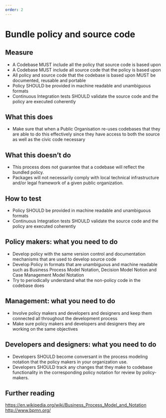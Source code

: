 ```yaml
---
order: 2
---
```


# Bundle policy and source code

## Measure

* A Codebase MUST include all the policy that source code is based upon
* A Codebase MUST include all source code that the policy is based upon
* All policy and source code that the codebase is based upon MUST be documented, reusable and portable
* Policy SHOULD be provided in machine readable and unambiguous formats
* Continuous Integration tests SHOULD validate the source code and the policy are executed coherently

## What this does

* Make sure that when a Public Organisation re-uses codebases that they are able to do this effectively since they have access to both the source as well as the civic code necessary

## What this doesn’t do

* This process does not guarantee that a codebase will reflect the bundled policy.  
* Packages will not necessarily comply with local technical infrastructure and/or legal framework of a given public organization.

## How to test

* Policy SHOULD be provided in machine readable and unambiguous formats
* Continuous Integration tests SHOULD validate the source code and the policy are executed coherently

## Policy makers: what you need to do

* Develop policy with the same version control and documentation mechanisms that are used to develop source code
* Develop Policy in formats that are unambiguous and machine readable such as Business Process Model Notation, Decision Model Notion and Case Management Model Notation
* Try to periodically understand what the non-policy code in the codebase does

## Management: what you need to do

* Involve policy makers and developers and designers and keep them connected all throughout the development process
* Make sure policy makers and developers and designers they are working on the same objectives

## Developers and designers: what you need to do

* Developers SHOULD become conversant in the process modeling notation that the policy makers in your organization use.  
* Developers SHOULD track any changes that they make to codebase functionality in the corresponding policy notation for review by policy-makers.

## Further reading

https://en.wikipedia.org/wiki/Business_Process_Model_and_Notation
http://www.bpmn.org/

